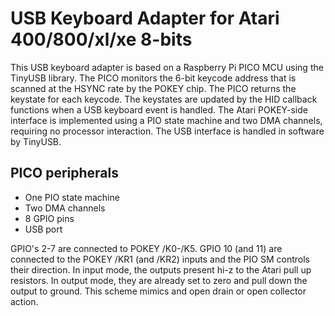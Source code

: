 # USB Keyboard Adapter for Atari 400/800/xl/xe 8-bits

This USB keyboard adapter is based on a Raspberry Pi PICO MCU using the TinyUSB library. The PICO monitors the 6-bit keycode address that is scanned at the HSYNC rate by the POKEY chip. The PICO returns the keystate for each keycode. The keystates are updated by the HID callback functions when a USB keyboard event is handled. The Atari POKEY-side interface is implemented using a PIO state machine and two DMA channels, requiring no processor interaction. The USB interface is handled in software by TinyUSB. 

## PICO peripherals
+ One PIO state machine
+ Two DMA channels
+ 8 GPIO pins
+ USB port

GPIO's 2-7 are connected to POKEY /K0-/K5.
GPIO 10 (and 11) are connected to the POKEY /KR1 (and /KR2) inputs and the PIO SM controls their direction. In input mode, the outputs present hi-z to the Atari pull up resistors. In output mode, they are already set to zero and pull down the output to ground. This scheme mimics and open drain or open collector action.


